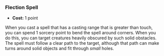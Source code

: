 ### Flection Spell
- **Cost:** 1 point

When you cast a spell that has a casting range that is greater than touch, you can spend 1 sorcery point to bend the spell around corners.
When you do this, you can target creatures heavily obscured by such solid obstacles.
The spell must follow a clear path to the target, although that path can make turns around solid objects and fit through *small* holes.
